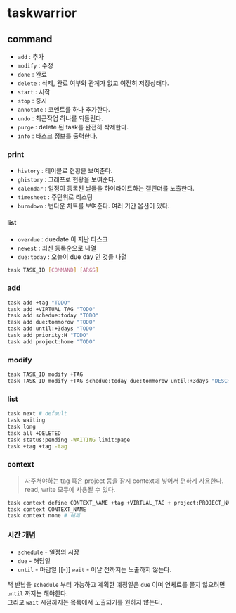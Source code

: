 # taskwarrior

## command
- `add` : 추가
- `modify` : 수정
- `done` : 완료
- `delete` : 삭제, 완료 여부와 관계가 없고 여전히 저장상태다.
- `start` : 시작
- `stop` : 중지
- `annotate` : 코멘트를 하나 추가한다.
- `undo` : 최근작업 하나를 되돌린다.
- `purge` : delete 된 task를 완전히 삭제한다.
- `info` : 타스크 정보를 출력한다.

### print
- `history` : 테이블로 현황을 보여준다.
- `ghistory` : 그래프로 현황을 보여준다.
- `calendar` : 일정이 등록된 날들을 하이라이트하는 캘린더를 노출한다.
- `timesheet` : 주단위로 리스팅
- `burndown` : 번다운 차트를 보여준다. 여러 기간 옵션이 있다.

#### list
- `overdue` : duedate 이 지난 타스크
- `newest` : 최신 등록순으로 나열
- `due:today` : 오늘이 due day 인 것들 나열

```sh
task TASK_ID [COMMAND] [ARGS]
```

### add
```sh
task add +tag "TODO"
task add +VIRTUAL_TAG "TODO"
task add schedue:today "TODO"
task add due:tommorow "TODO"
task add until:+3days "TODO"
task add priority:H "TODO"
task add project:home "TODO"
```

### modify
```sh
task TASK_ID modify +TAG
task TASK_ID modify +TAG schedue:today due:tommorow until:+3days "DESCRIPTION"
```

### list
```sh
task next # default
task waiting
task long
task all +DELETED
task status:pending -WAITING limit:page
task +tag +tag -tag
```

### context
> 자주쳐야하는 tag 혹은 project 등을 잠시 context에 넣어서 편하게 사용한다. read, write 모두에 사용될 수 있다.

```sh
task context define CONTEXT_NAME +tag +VIRTUAL_TAG + project:PROJECT_NAME due:today project:deptno
task context CONTEXT_NAME
task context none # 해제
```

### 시간 개념
- `schedule` - 일정의 시장
- `due` - 해당일 
- `until` - 마감일
[[-]] `wait` - 이날 전까지는 노출하지 않는다.

책 반납을 `schedule` 부터 가능하고 계획한 예정일은 `due` 이며 연체료를 물지 않으려면 `until` 까지는 해야한다.  
그리고 `wait` 시점까지는 목록에서 노출되기를 원하지 않는다.
